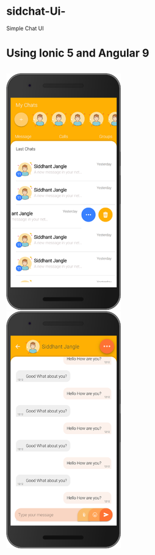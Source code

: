 # sidchat-Ui-
Simple Chat UI
<h1>Using Ionic 5  and Angular 9</h1><br>
<img src="screenshot/localhost_8100_chat(Nexus 6P).png" width="300px">
<img src="screenshot/localhost_8100_home(Nexus 6P).png" width="300px">



